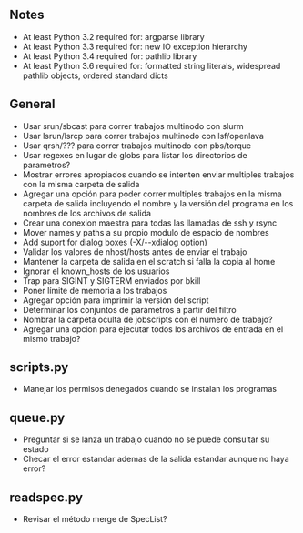 Notes
-----

- At least Python 3.2 required for: argparse library
- At least Python 3.3 required for: new IO exception hierarchy
- At least Python 3.4 required for: pathlib library
- At least Python 3.6 required for: formatted string literals, widespread pathlib objects, ordered standard dicts

General
-------

- Usar srun/sbcast para correr trabajos multinodo con slurm
- Usar lsrun/lsrcp para correr trabajos multinodo con lsf/openlava
- Usar qrsh/??? para correr trabajos multinodo con pbs/torque
- Usar regexes en lugar de globs para listar los directorios de parametros?
- Mostrar errores apropiados cuando se intenten enviar multiples trabajos con la misma carpeta de salida
- Agregar una opción para poder correr multiples trabajos en la misma carpeta de salida incluyendo el nombre y la versión del programa en los nombres de los archivos de salida
- Crear una conexion maestra para todas las llamadas de ssh y rsync
- Mover names y paths a su propio modulo de espacio de nombres
- Add suport for dialog boxes (-X/--xdialog option)
- Validar los valores de nhost/hosts antes de enviar el trabajo
- Mantener la carpeta de salida en el scratch si falla la copia al home
- Ignorar el known_hosts de los usuarios
- Trap para SIGINT y SIGTERM enviados por bkill
- Poner límite de memoria a los trabajos
- Agregar opción para imprimir la versión del script
- Determinar los conjuntos de parámetros a partir del filtro
- Nombrar la carpeta oculta de jobscripts con el número de trabajo?
- Agregar una opcion para ejecutar todos los archivos de entrada en el mismo trabajo?

scripts.py
----------

- Manejar los permisos denegados cuando se instalan los programas

queue.py
----------

- Preguntar si se lanza un trabajo cuando no se puede consultar su estado
- Checar el error estandar ademas de la salida estandar aunque no haya error?

readspec.py
-----------

- Revisar el método merge de SpecList?
